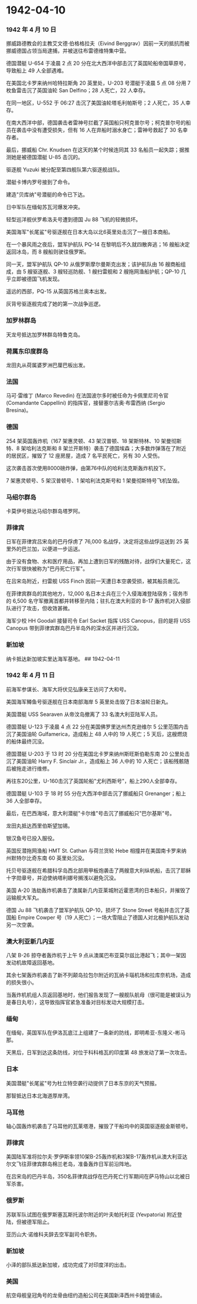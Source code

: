 # 1942-04-10

### 1942 年 4 月 10 日

挪威路德教会的主教艾文德·伯格格拉夫（Eivind
Berggrav）因前一天的抵抗而被挪威德国占领当局逮捕，并被送往布雷德维特集中营。

德国潜艇 U-654 于凌晨 2 点 20
分在北大西洋中部击沉了英国轮船帝国草原号，导致船上 49 人全部遇难。

在美国北卡罗来纳州哈特拉斯角 20 英里处，U-203 号潜艇于凌晨 5 点 08 分用
7 枚鱼雷击沉了英国油轮 San Delfino；28 人死亡，22 人幸存。

在同一地区，U-552 于 06:27 击沉了美国油轮塔毛利帕斯号；2 人死亡，35
人幸存。

在南大西洋中部，德国袭击者雷神号拦截了英国船只柯克普尔号；柯克普尔号的船员在袭击中没有遭受损失，但有
16 人在弃船时溺水身亡；雷神号救起了 30 名幸存者。

最后，挪威船 Chr. Knudsen 在这天的某个时候连同其 33
名船员一起失踪；据推测她是被德国潜艇 U-85 击沉的。

驱逐舰 Yuzuki 被分配至第四舰队第六驱逐舰战队。

潜艇卡博内罗号接到了命令。

建造"贝库纳"号潜艇的命令已下达。

日中军队在缅甸苏瓦河爆发冲突。

轻型巡洋舰伏罗希洛夫号遭到德国 Ju 88 飞机的轻微损坏。

美国海军"长尾鲨"号驱逐舰在日本大岛以北6英里处击沉了一艘日本商船。

在一个暴风雨之夜后，盟军护航队 PQ-14 在黎明后不久就四散奔逃；16
艘船决定返回冰岛，而 8 艘船则驶往俄罗斯。

同一天，盟军护航队 QP-10 从俄罗斯摩尔曼斯克出发；该护航队由 16
艘商船组成，由 5 艘驱逐舰、3 艘轻巡防舰、1 艘扫雷舰和 2
艘拖网渔船护航；QP-10 几乎立即被德国飞机发现。

遥远的西部，PQ-15 从英国苏格兰奥本出发。

灰背号驱逐舰完成了她的第一次战争巡逻。

### 加罗林群岛

天龙号抵达加罗林群岛特鲁克岛。

### 荷属东印度群岛

龙田丸从荷属婆罗洲巴厘巴板出发。

### 法国

马可·雷维丁 (Marco Revedin) 在法国波尔多时被任命为卡佩里尼司令官
(Comandante Cappellini) 的指挥官，接替塞尔吉奥·布雷西纳 (Sergio
Bresina)。

### 德国

254 架英国轰炸机（167 架惠灵顿、43 架汉普顿、18 架斯特林、10
架曼彻斯特、8 架哈利法克斯和 8
架兰开斯特）袭击了德国埃森；大多数炸弹落在了附近的居民区，摧毁了 12
座房屋，造成 7 名平民死亡，另有 30 人受伤。

这次袭击首次使用8000磅炸弹，由第76中队的哈利法克斯轰炸机投下。

7 架惠灵顿号、5 架汉普顿号、1 架哈利法克斯号和 1 架曼彻斯特号飞机坠毁。

### 马绍尔群岛

卡莫伊号抵达马绍尔群岛塔罗阿。

### 菲律宾

日军在菲律宾吕宋岛的巴丹俘虏了 76,000 名战俘，决定将这些战俘运送到 25
英里外的巴兰加，以便进一步运送。

由于没有食物、水和医疗用品，再加上遭到日军的残酷对待，战俘们大量死亡，这次行军很快被称为"巴丹死亡行军"。

在吕宋岛附近，扫雷舰 USS Finch 因前一天遭日本空袭受损，被其船员凿沉。

在菲律宾群岛的其他地方，12,000
名日本士兵在三个入侵海滩登陆宿务；宿务市的 6,500
名守军撤离首都并转移至内陆；驻扎在澳大利亚的 B-17
轰炸机对入侵部队进行了攻击，但收效甚微。

海军少校 HH Goodall 接替司令 Earl Sacket 指挥 USS Canopus，目的是将 USS
Canopus 带到菲律宾群岛巴丹半岛外的深水区并进行沉没。

### 新加坡

纳卡抵达新加坡实里达海军基地。 \## 1942-04-11

### 1942 年 4 月 11 日

前海军参谋长、海军大将伏见弘康亲王访问了大和号。

美国海军鳟鱼号驱逐舰在日本南部海岸 5 英里处击毁了日本油轮日新丸。

美国潜艇 USS Searaven 从帝汶岛撤离了 33 名澳大利亚陆军人员。

德国潜艇 U-123 于凌晨 4 点 22 分在美国佛罗里达州杰克逊维尔 5
公里范围内击沉了美国油轮 Gulfamerica，造成船上 48 人中的 19 人死亡；5
天后，这艘燃烧的船体最终沉没。

德国潜艇 U-203 于 13 时 20 分在美国北卡罗来纳州斯旺斯伯勒东南 20
公里处击沉了美国油轮 Harry F. Sinclair Jr.，造成船上 36 人中的 10
人死亡；该船残骸随后被拖走进行维修。

再往东20公里，U-160击沉了英国轮船"尤利西斯号"，船上290人全部幸存。

德国潜艇 U-103 于 18 时 55 分在大西洋中部击沉了挪威船只 Grenanger；船上
36 人全部幸存。

最后，在巴西海域，意大利潜艇"卡尔维"号击沉了挪威船只"巴尔基斯"号。

龙田丸抵达西里伯斯望加锡。

银汉鱼号已投入服役。

英国反潜拖网渔船 HMT St. Cathan 与荷兰货轮 Hebe
相撞并在美国南卡罗来纳州默特尔比奇东南 60 英里处沉没。

托贝号驱逐舰在希腊科孚岛西北部用甲板炮袭击了两艘意大利纵帆船，击沉了耶稣十字勋章号，并迫使纳塔利娜号搁浅以避免沉没。

美国 A-20
浩劫轰炸机袭击了澳属新几内亚莱城附近霍恩湾的日本船只，并摧毁了运输舰大军丸。

德国 Ju 88 飞机袭击了盟军护航队 QP-10，损坏了 Stone Street
号船并击沉了英国船 Empire Cowper 号（19
人死亡）；一场大雪阻止了德国人对北极护航队发动另一次空袭。

### 澳大利亚新几内亚

八架 B-26 掠夺者轰炸机于上午 9
点从澳属巴布亚莫尔兹比港起飞；其中一架因发动机故障返回基地。

其余七架轰炸机袭击了新不列颠岛拉包尔附近的瓦纳卡瑙机场和拉库奈机场，造成的损失很小。

当轰炸机机组人员返回基地时，他们报告发现了一艘舰队航母（很可能是被误认为是春日丸号），这导致指挥官紧急准备对目标发动大规模打击。

### 缅甸

在缅甸，英国军队在伊洛瓦底江上组建了一条新的防线，即明希亚-东隆义-彬马那。

天黑后，日军到达这条防线，对位于科科格瓦的印度第 48 旅发动了第一次攻击。

### 日本

美国潜艇"长尾鲨"号为杜立特空袭行动提供了日本东京的天气预报。

那智抵达日本北海道厚岸湾。

### 马耳他

轴心国轰炸机袭击了马耳他的瓦莱塔港，摧毁了干船坞中的英国驱逐舰金斯顿号。

### 菲律宾

美国陆军准将拉尔夫·罗伊斯率领10架B-25轰炸机和3架B-17轰炸机从澳大利亚达尔文飞往菲律宾群岛棉兰老岛，准备轰炸日军前沿阵地。

在吕宋岛的巴丹半岛，350名菲律宾战俘在巴丹死亡行军期间在萨马特山以北被日军杀害。

### 俄罗斯

苏联军队试图在俄罗斯塞瓦斯托波尔附近的叶夫帕托利亚 (Yevpatoria)
附近登陆，但被德军阻止。

亚历山大·诺维科夫辞去空军副司令职务。

### 新加坡

小泽的部队抵达新加坡，成功完成了对印度洋的出击。

### 美国

航空母舰皇冠角号的龙骨由纽约造船公司在美国新泽西州卡姆登铺设。